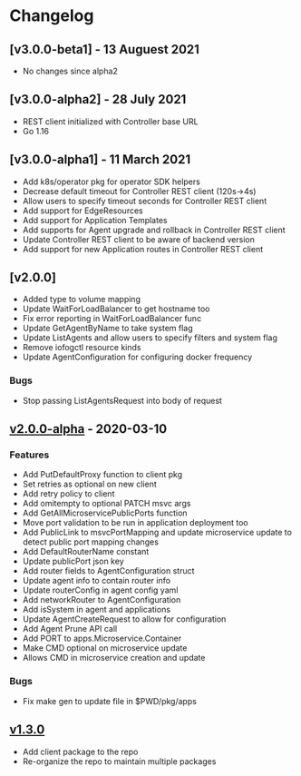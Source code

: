# Changelog

## [v3.0.0-beta1] - 13 Auguest 2021

* No changes since alpha2

## [v3.0.0-alpha2] - 28 July 2021

* REST client initialized with Controller base URL
* Go 1.16

## [v3.0.0-alpha1] - 11 March 2021

* Add k8s/operator pkg for operator SDK helpers
* Decrease default timeout for Controller REST client (120s->4s)
* Allow users to specify timeout seconds for Controller REST client
* Add support for EdgeResources
* Add support for Application Templates
* Add supports for Agent upgrade and rollback in Controller REST client
* Update Controller REST client to be aware of backend version
* Add support for new Application routes in Controller REST client

## [v2.0.0]

* Added type to volume mapping
* Update WaitForLoadBalancer to get hostname too
* Fix error reporting in WaitForLoadBalancer func
* Update GetAgentByName to take system flag
* Update ListAgents and allow users to specify filters and system flag
* Remove iofogctl resource kinds
* Update AgentConfiguration for configuring docker frequency
### Bugs

* Stop passing ListAgentsRequest into body of request

## [v2.0.0-alpha] - 2020-03-10

### Features

* Add PutDefaultProxy function to client pkg
* Set retries as optional on new client
* Add retry policy to client
* Add omitempty to optional PATCH msvc args
* Add GetAllMicroservicePublicPorts function
* Move port validation to be run in application deployment too
* Add PublicLink to msvcPortMapping and update microservice update to detect public port mapping changes
* Add DefaultRouterName constant
* Update publicPort json key
* Add router fields to AgentConfiguration struct
* Update agent info to contain router info 
* Update routerConfig in agent config yaml
* Add networkRouter to AgentConfiguration
* Add isSystem in agent and applications
* Update AgentCreateRequest to allow for configuration
* Add Agent Prune API call
* Add PORT to apps.Microservice.Container
* Make CMD optional on microservice update
* Allows CMD in microservice creation and update

### Bugs

* Fix make gen to update file in $PWD/pkg/apps

## [v1.3.0]

* Add client package to the repo
* Re-organize the repo to maintain multiple packages
  
[Unreleased]: https://github.com/eclipse-iofog/iofog-go-sdk/compare/v2.0.0-beta3..HEAD
[v2.0.0-beta3]: https://github.com/eclipse-iofog/iofog-go-sdk/compare/v2.0.0-beta2..v2.0.0-beta3
[v2.0.0-beta]: https://github.com/eclipse-iofog/iofog-go-sdk/compare/v2.0.0-alpha..v2.0.0-beta2
[v2.0.0-alpha]: https://github.com/eclipse-iofog/iofog-go-sdk/compare/v1.3.0..v2.0.0-beta
[v1.3.0]: https://github.com/eclipse-iofog/iofog-go-sdk/tree/v1.3.0
